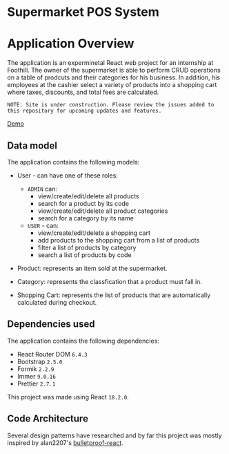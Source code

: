 # Supermarket POS System

# Application Overview

The application is an experminetal React web project for an internship at Foothill. The owner of the supermarket is able to perform CRUD operations on a table of prodcuts and their categories for his business. In addition, his employees at the cashier select a variety of products into a shopping cart where taxes, discounts, and total fees are calculated.

`NOTE: Site is under construction. Please review the issues added to this repository for upcoming updates and features.`

[Demo](https://sumart.netlify.app/)

## Data model

The application contains the following models:

- User - can have one of these roles:

  - `ADMIN` can:
    - view/create/edit/delete all products
    - search for a product by its code 
    - view/create/edit/delete all product categories
    - search for a category by its name 
  - `USER` - can:
    - view/create/edit/delete a shopping cart
    - add products to the shopping cart from a list of products
    - filter a list of products by category
    - search a list of products by code

- Product: represents an item sold at the supermarket.

- Category: represents the classfication that a product must fall in.

- Shopping Cart: represents the list of products that are automatically calculated during checkout.

## Dependencies used

The application contains the following dependencies:

  - React Router DOM `6.4.3`
  - Bootstrap `2.5.0`
  - Formik `2.2.9`
  - Immer `9.0.16`
  - Prettier `2.7.1`

This project was made using React `18.2.0`.

## Code Architecture

Several design patterns have researched and by far this project was mostly inspired by alan2207's [bulletproof-react](https://github.com/alan2207/bulletproof-react).

